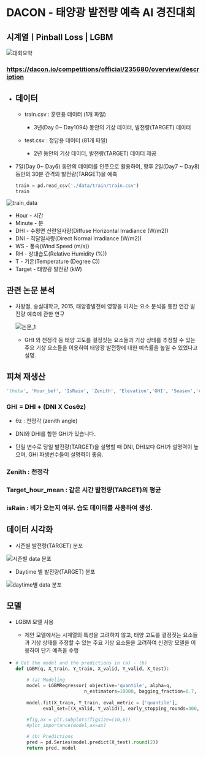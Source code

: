 # DACON - 태양광 발전량 예측 AI 경진대회



## 시계열ㅣPinball Loss | LGBM

![대회요약](https://user-images.githubusercontent.com/28820900/120660100-f1d60780-c4c1-11eb-9a87-dcac0571b5d8.PNG)

### https://dacon.io/competitions/official/235680/overview/description

- ## 데이터

  - train.csv : 훈련용 데이터 (1개 파일)

    - 3년(Day 0~ Day1094) 동안의 기상 데이터, 발전량(TARGET) 데이터 

    

  - test.csv : 정답용 데이터 (81개 파일)

    - 2년 동안의 기상 데이터, 발전량(TARGET) 데이터 제공 

- 7일(Day 0~ Day6) 동안의 데이터를 인풋으로 활용하여, 향후 2일(Day7 ~ Day8) 동안의 30분 간격의 발전량(TARGET)을 예측

  ```python
  train = pd.read_csv('./data/train/train.csv')
  train
  ```

![train_data](https://user-images.githubusercontent.com/28820900/120660116-f7335200-c4c1-11eb-91b3-f305289764c4.png)

  - Hour - 시간
  - Minute - 분
  - DHI - 수평면 산란일사량(Diffuse Horizontal Irradiance (W/m2))
  - DNI - 직달일사량(Direct Normal Irradiance (W/m2))
  - WS - 풍속(Wind Speed (m/s))
  - RH - 상대습도(Relative Humidity (%))
  - T - 기온(Temperature (Degree C))
  - Target - 태양광 발전량 (kW)



## 관련 논문 분석

- 차왕철, 숭실대학교, 2015, 태양광발전에 영향을 미치는 요소 분석을 통한 연간 발전량 예측에 관한 연구

  ![논문_1](https://user-images.githubusercontent.com/28820900/120928447-a4ef6c80-c71f-11eb-80ef-c48be859ff7c.PNG)
  
  - GHI 와 천정각 등 태양 고도를 결정짓는 요소들과 기상 상태를 추정할 수 있는 주요 기상 요소들을 이용하여 태양광 발전량에 대한 예측률을 높일 수 있었다고 설명.

  

## 피쳐 재생산

```python
'theta', 'Hour_bef', 'IsRain', 'Zenith', 'Elevation','GHI', 'Season','Aggr','Daytime','RH_bef','Cos_hour','Target_hour_mean'
```

### GHI = DHI + (DNI X Cosθz)

- θz : 천정각 (zenith angle)

- DNI와 DHI를 합한 GHI가 있습니다.

- 단일 변수로 당일 발전량(TARGET)을 설명할 때 DNI, DHI보다 GHI가 설명력이 높으며, GHI 파생변수들이 설명력이 좋음.

### Zenith : 천정각

### Target_hour_mean : 같은 시간 발전량(TARGET)의 평균

### isRain :  비가 오는지 여부. 습도 데이터를 사용하여 생성.



## 데이터 시각화

- 시즌별 발전량(TARGET) 분포

![시즌별 data 분포](https://user-images.githubusercontent.com/28820900/120928440-9ef98b80-c71f-11eb-99a9-421dd9b41992.PNG)


- Daytime 별 발전량(TARGET) 분포

![daytime별 data 분포](https://user-images.githubusercontent.com/28820900/120928432-943ef680-c71f-11eb-9b80-1cb646a8aa4b.PNG)

## 모델

- LGBM 모델 사용
  - 제안 모델에서는 시계열의 특성을 고려하지 않고, 태양 고도를 결정짓는 요소들과 기상 상태를 추정할 수 있는 주요 기상 요소들을 고려하여 신경망 모델을 이용하여 단기 예측을 수행

- ```python
  # Get the model and the predictions in (a) - (b)
  def LGBM(q, X_train, Y_train, X_valid, Y_valid, X_test):
      
      # (a) Modeling  
      model = LGBMRegressor( objective='quantile', alpha=q,
                           n_estimators=10000, bagging_fraction=0.7, learning_rate=0.027)                   
                           
      model.fit(X_train, Y_train, eval_metric = ['quantile'], 
            eval_set=[(X_valid, Y_valid)], early_stopping_rounds=300, verbose=0)
      
      #fig,ax = plt.subplots(figsize=(10,6))
      #plot_importance(model,ax=ax)
  
      # (b) Predictions
      pred = pd.Series(model.predict(X_test).round(2))
      return pred, model
  ```

  
